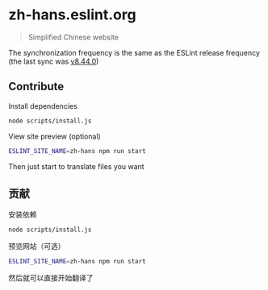 # zh-hans.eslint.org

> Simplified Chinese website

The synchronization frequency is the same as the ESLint release frequency (the last sync was [v8.44.0](https://github.com/eslint/eslint/tree/v8.44.0))

## Contribute

Install dependencies

```sh
node scripts/install.js
```

View site preview (optional)

```sh
ESLINT_SITE_NAME=zh-hans npm run start
```

Then just start to translate files you want

## 贡献

安装依赖

```sh
node scripts/install.js
```

预览网站（可选）

```sh
ESLINT_SITE_NAME=zh-hans npm run start
```

然后就可以直接开始翻译了
